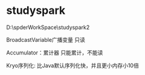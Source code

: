 # studyspark
D:\spderWorkSpace\studyspark2

BroadcastVariable广播变量
只读

Accumulator：累计器
只能累计，不能读


Kryo序列化:
比Java默认序列化快，并且更小内存小10倍